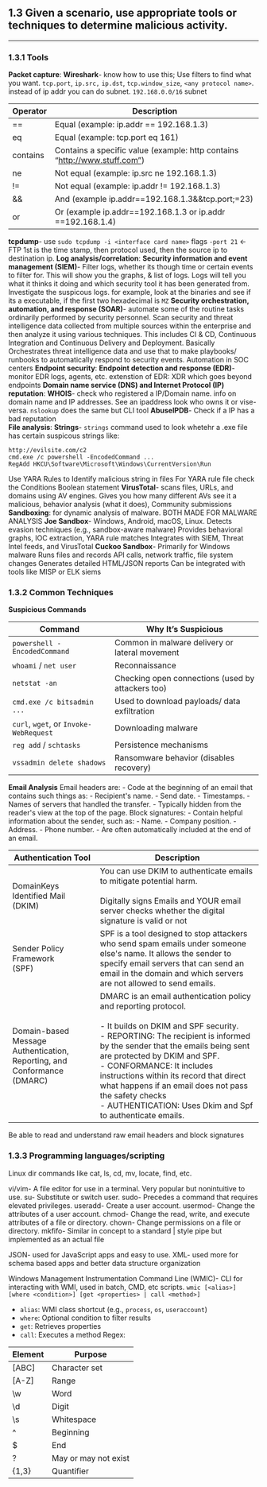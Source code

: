 ## 1.3 Given a scenario, use appropriate tools or techniques to determine malicious activity.
---
### 1.3.1 Tools
**Packet capture**:
**Wireshark**- know how to use this; Use filters to find what you want. `tcp.port`, `ip.src,` `ip.dst`, `tcp.window_size`, `<any protocol name>`. instead of ip addr you can do subnet. `192.168.0.0/16` subnet

| Operator | Description                                                               |
| -------- | ------------------------------------------------------------------------- |
| ==       | Equal (example: ip.addr == 192.168.1.3)                                   |
| eq       | Equal (example: tcp.port eq 161)                                          |
| contains | Contains a specific value (example: http contains “http://www.stuff.com”) |
| ne       | Not equal (example: ip.src ne 192.168.1.3)                                |
| !=       | Not equal (example: ip.addr != 192.168.1.3)                               |
| &&       | And (example ip.addr==192.168.1.3&&tcp.port;=23)                          |
| or       | Or (example ip.addr==192.168.1.3 or ip.addr ==192.168.1.4)                |
**tcpdump**- use `sudo tcpdump -i <interface card name>` flags `-port 21` <- FTP 
1st is the time stamp, then protocol used, then the source ip to destination ip. 
**Log analysis/correlation**:
**Security information and event management (SIEM)**- Filter logs, whether its though time or certain events to filter for. This will show you the graphs, & list of logs. Logs will tell you what it thinks it doing and which security tool it has been generated from. 
Investigate the suspicous logs. for example, look at the binaries and see if its a executable, if the first two hexadecimal is `MZ` 
**Security orchestration, automation, and response (SOAR)**- automate some of the routine tasks ordinarily performed by security personnel. 
Scan security and threat intelligence data collected from multiple sources within the enterprise and then analyze it using various techniques. This includes CI & CD, Continuous Integration and Continuous Delivery and Deployment. Basically Orchestrates threat intelligence data and use that to make playbooks/ runbooks to automatically respond to security events. 
Automation in SOC centers
**Endpoint security**:
**Endpoint detection and response (EDR)**- monitor EDR logs, agents, etc. extenstion of EDR: XDR which goes beyond endpoints 
**Domain name service (DNS) and Internet Protocol (IP) reputation**: 
**WHOIS**- check who registered a IP/Domain name. info on domain name and IP addresses. See an ipaddress look who owns it or vise-versa. 
`nslookup` does the same but CLI tool 
**AbuseIPDB**- Check if a IP has a bad reputation  
**File analysis**:
**Strings**- `strings` command used to look whetehr a .exe file has certain suspicous strings like:
```
http://evilsite.com/c2
cmd.exe /c powershell -EncodedCommand ...
RegAdd HKCU\Software\Microsoft\Windows\CurrentVersion\Run
```
Use YARA Rules to Identify malicious string in files
For YARA rule file check the Conditions Boolean statement
**VirusTotal**-  scans files, URLs, and domains using AV engines. Gives you how many different AVs see it a malicious, behavior analysis (what it does), Community submissions 
**Sandboxing**: for dynamic analysis of malware. 
BOTH MADE FOR MALWARE ANALYSIS
**Joe Sandbox**- Windows, Android, macOS, Linux. 
Detects evasion techniques (e.g., sandbox-aware malware)
Provides behavioral graphs, IOC extraction, YARA rule matches
Integrates with SIEM, Threat Intel feeds, and VirusTotal
**Cuckoo Sandbox**- Primarily for Windows malware
Runs files and records API calls, network traffic, file system changes
Generates detailed HTML/JSON reports
Can be integrated with tools like MISP or ELK siems

### 1.3.2 Common Techniques
**Suspicious Commands**

| Command                                | Why It’s Suspicious                               |
| -------------------------------------- | ------------------------------------------------- |
| `powershell -EncodedCommand`           | Common in malware delivery or lateral movement    |
| `whoami` / `net user`                  | Reconnaissance                                    |
| `netstat -an`                          | Checking open connections (used by attackers too) |
| `cmd.exe /c bitsadmin ...`             | Used to download payloads/ data exfiltration      |
| `curl`, `wget`, or `Invoke-WebRequest` | Downloading malware                               |
| `reg add` / `schtasks`                 | Persistence mechanisms                            |
| `vssadmin delete shadows`              | Ransomware behavior (disables recovery)           |
**Email Analysis**
Email headers are:
    - Code at the beginning of an email that contains such things as:
        - Recipient's name.
        - Send date.
        - Timestamps.
        - Names of servers that handled the transfer.
    - Typically hidden from the reader's view at the top of the page.
Block signatures:
    - Contain helpful information about the sender, such as:
        - Name.
        - Company position.
        - Address.
        - Phone number.
    - Are often automatically included at the end of an email.

| Authentication Tool                                                          | Description                                                                                                                                                                                                                                                                                                                                                                                                                       |
| ---------------------------------------------------------------------------- | --------------------------------------------------------------------------------------------------------------------------------------------------------------------------------------------------------------------------------------------------------------------------------------------------------------------------------------------------------------------------------------------------------------------------------- |
| DomainKeys Identified Mail  <br>(DKIM)                                       | You can use DKIM to authenticate emails to mitigate potential harm.<br><br>Digitally signs Emails and YOUR email server checks whether the digital signature is valid or not                                                                                                                                                                                                                                                      |
| Sender Policy Framework  <br>(SPF)                                           | SPF is a tool designed to stop attackers who send spam emails under someone else's name. It allows the sender to specify email servers that can send an email in the domain and which servers are not allowed to send emails.                                                                                                                                                                                                     |
| Domain-based Message Authentication, Reporting, and Conformance  <br>(DMARC) | DMARC is an email authentication policy and reporting protocol.<br><br>- It builds on DKIM and SPF security.<br>- REPORTING: The recipient is informed by the sender that the emails being sent are protected by DKIM and SPF.<br>- CONFORMANCE:  It includes instructions within its record that direct what happens if an email does not pass the safety checks <br>- AUTHENTICATION: Uses Dkim and Spf to authenticate emails. |
Be able to read and understand raw email headers and block signatures
### 1.3.3 Programming languages/scripting
Linux dir commands like cat, ls, cd, mv, locate, find, etc. 

vi/vim- A file editor for use in a terminal. Very popular but nonintuitive to use.
su- Substitute or switch user.
sudo- Precedes a command that requires elevated privileges.
useradd- Create a user account.
usermod- Change the attributes of a user account.
chmod- Change the read, write, and execute attributes of a file or directory.
chown- Change permissions on a file or directory.
mkfifo- Similar in concept to a standard | style pipe but implemented as an actual file

JSON- used for JavaScript apps and easy to use. 
XML- used more for schema based apps and better data structure organization 

Windows Management Instrumentation Command Line (WMIC)- CLI for interacting with WMI, used in batch, CMD, etc scripts. 
`wmic [<alias>] [where <condition>] [get <properties> | call <method>]`
- `alias`: WMI class shortcut (e.g., `process`, `os`, `useraccount`)
- `where`: Optional condition to filter results
- `get`: Retrieves properties
- `call`: Executes a method
Regex:

| Element | Purpose              |
| ------- | -------------------- |
| [ABC]   | Character set        |
| [A-Z]   | Range                |
| \w      | Word                 |
| \d      | Digit                |
| \s      | Whitespace           |
| ^       | Beginning            |
| $       | End                  |
| ?       | May or may not exist |
| {1,3}   | Quantifier           |

